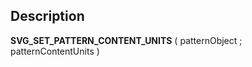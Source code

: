 ﻿<!-- SVG_SET_PATTERN_CONTENT_UNITS ( svgObject ; patternContentUnits ) -> svgObject (Text) -> patternContentUnits (Text)-->## Description **SVG\_SET\_PATTERN\_CONTENT\_UNITS** ( patternObject ; patternContentUnits )